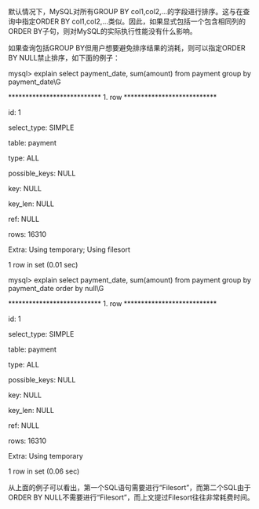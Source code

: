 

默认情况下，MySQL对所有GROUP BY col1,col2,…的字段进行排序。这与在查询中指定ORDER BY col1,col2,…类似。因此，如果显式包括一个包含相同列的ORDER BY子句，则对MySQL的实际执行性能没有什么影响。

如果查询包括GROUP BY但用户想要避免排序结果的消耗，则可以指定ORDER BY NULL禁止排序，如下面的例子：

mysql> explain select payment_date, sum(amount) from payment group by payment_date\G

*************************** 1. row ***************************

id: 1

select_type: SIMPLE

table: payment

type: ALL

possible_keys: NULL

key: NULL

key_len: NULL

ref: NULL

rows: 16310

Extra: Using temporary; Using filesort

1 row in set (0.01 sec)

mysql> explain select payment_date, sum(amount) from payment group by payment_date order by null\G

*************************** 1. row ***************************

id: 1

select_type: SIMPLE

table: payment

type: ALL

possible_keys: NULL

key: NULL

key_len: NULL

ref: NULL

rows: 16310

Extra: Using temporary

1 row in set (0.06 sec)

从上面的例子可以看出，第一个SQL语句需要进行“Filesort”，而第二个SQL由于ORDER BY NULL不需要进行“Filesort”，而上文提过Filesort往往非常耗费时间。



